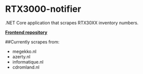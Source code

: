 # RTX3000-notifier
.NET Core application that scrapes RTX30XX inventory numbers.

**[Frontend repository](https://github.com/NiekNijland/RTX3000-notifier-frontend/)**

##Currently scrapes from:
- megekko.nl
- azerty.nl
- informatique.nl
- cdromland.nl
